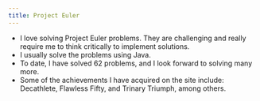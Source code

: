 ```yaml
---
title: Project Euler
---
```


* I love solving Project Euler problems. They are challenging and really require me
to think critically to implement solutions.
* I usually solve the problems using Java.
* To date, I have solved 62 problems, and I look forward to solving many more.
* Some of the achievements I have acquired on the site include: Decathlete, Flawless Fifty, and Trinary Triumph, among others. 
